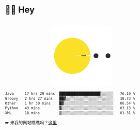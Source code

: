 
# 👋🏻 Hey
<div align="center">
	<br>
	<img src="https://raw.githubusercontent.com/Aniket965/Aniket965/master/pacman.svg?sanitize=true" width="200" height="200">
	<br>
</div>

<!--START_SECTION:waka-->
```text
Java     17 hrs 29 mins  ███████████████████░░░░░░   76.10 % 
Groovy   2 hrs 27 mins   ██▓░░░░░░░░░░░░░░░░░░░░░░   10.73 % 
Other    1 hr 30 mins    █▓░░░░░░░░░░░░░░░░░░░░░░░   06.54 % 
Python   43 mins         ▓░░░░░░░░░░░░░░░░░░░░░░░░   03.13 % 
XML      18 mins         ▒░░░░░░░░░░░░░░░░░░░░░░░░   01.31 % 
```
<!--END_SECTION:waka-->

 ➡️  来我的网站瞧瞧吗？[这里](https://www.shaolongfei.com)
